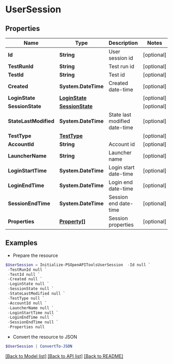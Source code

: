 # UserSession
## Properties

Name | Type | Description | Notes
------------ | ------------- | ------------- | -------------
**Id** | **String** | User session id | [optional] 
**TestRunId** | **String** | Test run id | [optional] 
**TestId** | **String** | Test id | [optional] 
**Created** | **System.DateTime** | Created date-time | [optional] 
**LoginState** | [**LoginState**](LoginState.md) |  | [optional] 
**SessionState** | [**SessionState**](SessionState.md) |  | [optional] 
**StateLastModified** | **System.DateTime** | State last modified date-time | [optional] 
**TestType** | [**TestType**](TestType.md) |  | [optional] 
**AccountId** | **String** | Account id | [optional] 
**LauncherName** | **String** | Launcher name | [optional] 
**LoginStartTime** | **System.DateTime** | Login start date-time | [optional] 
**LoginEndTime** | **System.DateTime** | Login end date-time | [optional] 
**SessionEndTime** | **System.DateTime** | Session end date-time | [optional] 
**Properties** | [**Property[]**](Property.md) | Session properties | [optional] 

## Examples

- Prepare the resource
```powershell
$UserSession = Initialize-PSOpenAPIToolsUserSession  -Id null `
 -TestRunId null `
 -TestId null `
 -Created null `
 -LoginState null `
 -SessionState null `
 -StateLastModified null `
 -TestType null `
 -AccountId null `
 -LauncherName null `
 -LoginStartTime null `
 -LoginEndTime null `
 -SessionEndTime null `
 -Properties null
```

- Convert the resource to JSON
```powershell
$UserSession | ConvertTo-JSON
```

[[Back to Model list]](../README.md#documentation-for-models) [[Back to API list]](../README.md#documentation-for-api-endpoints) [[Back to README]](../README.md)

